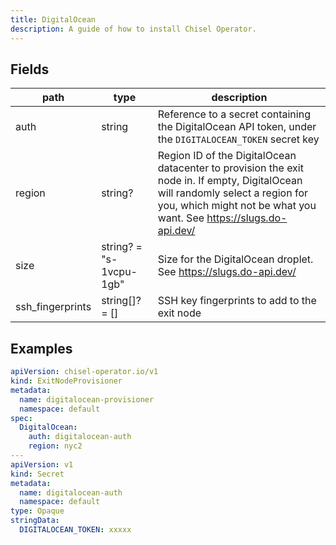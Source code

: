 ```yaml
---
title: DigitalOcean
description: A guide of how to install Chisel Operator.
---
```


## Fields

| path             | type                    | description                                                                                                                                                                                           |
| ---------------- | ----------------------- | ----------------------------------------------------------------------------------------------------------------------------------------------------------------------------------------------------- |
| auth             | string                  | Reference to a secret containing the DigitalOcean API token, under the `DIGITALOCEAN_TOKEN` secret key                                                                                                |
| region           | string?                 | Region ID of the DigitalOcean datacenter to provision the exit node in. If empty, DigitalOcean will randomly select a region for you, which might not be what you want. See https://slugs.do-api.dev/ |
| size             | string? = "s-1vcpu-1gb" | Size for the DigitalOcean droplet. See https://slugs.do-api.dev/                                                                                                                                      |
| ssh_fingerprints | string[]? = []          | SSH key fingerprints to add to the exit node                                                                                                                                                          |

## Examples

```yaml
apiVersion: chisel-operator.io/v1
kind: ExitNodeProvisioner
metadata:
  name: digitalocean-provisioner
  namespace: default
spec:
  DigitalOcean:
    auth: digitalocean-auth
    region: nyc2
---
apiVersion: v1
kind: Secret
metadata:
  name: digitalocean-auth
  namespace: default
type: Opaque
stringData:
  DIGITALOCEAN_TOKEN: xxxxx
```
